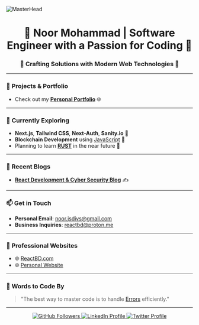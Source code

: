 ![MasterHead](https://imgs.search.brave.com/mT2PNe561Ko7Wdl56YqTzhYTTkrwe1-n_EO_1U10WPE/rs:fit:1200:840:1/g:ce/aHR0cHM6Ly9zdGF0/aWMxLm1ha2V1c2Vv/ZmltYWdlcy5jb20v/d29yZHByZXNzL3dw/LWNvbnRlbnQvdXBs/b2Fkcy8yMDE4LzEx/L2Rhcmstd2FsbHBh/cGVycy5qcGc)


<h1 align="center">👋 Noor Mohammad | Software Engineer with a Passion for Coding 🚀</h1>
<h3 align="center">🌟 Crafting Solutions with Modern Web Technologies 🌟</h3>

---

### 🔭 **Projects & Portfolio**
- Check out my [**Personal Portfolio**](https://noormohammad.reactbd.com/) 🌐  

---

### 🌱 **Currently Exploring**
- **Next.js**, **Tailwind CSS**, **Next-Auth**, **Sanity.io** 🚀  
- **Blockchain Development** using [JavaScript](https://www.blockchain.com/) 🔗  
- Planning to learn [**RUST**](https://www.rust-lang.org/) in the near future 🦀  

---

### 📝 **Recent Blogs**
- [**React Development & Cyber Security Blog**](https://blog.reactbd.com/) ✍️  

---

### 📫 **Get in Touch**
- **Personal Email**: [noor.jsdivs@gmail.com](mailto:noor.jsdivs@gmail.com)  
- **Business Inquiries**: [reactbd@proton.me](mailto:reactbd@proton.me)  

---

### 💼 **Professional Websites**
- 🌐 [ReactBD.com](https://reactbd.com/)  
- 🌐 [Personal Website](https://noormohammad.reactbd.com/)  

---

### 📄 **Words to Code By**
> "The best way to master code is to handle [Errors](https://en.wikipedia.org/wiki/Error) efficiently."  

---

<div align="center">
  <a href="https://github.com/noormohammad" target="_blank">
    <img src="https://img.shields.io/github/followers/noormohammad?label=Follow&style=social" alt="GitHub Followers" />
  </a>
  <a href="https://www.linkedin.com/in/noormohammad/" target="_blank">
    <img src="https://img.shields.io/badge/-Noor%20Mohammad-blue?style=flat-square&logo=Linkedin&logoColor=white" alt="LinkedIn Profile" />
  </a>
  <a href="https://twitter.com/reactbd" target="_blank">
    <img src="https://img.shields.io/twitter/follow/reactbd?style=social" alt="Twitter Profile" />
  </a>
</div>
